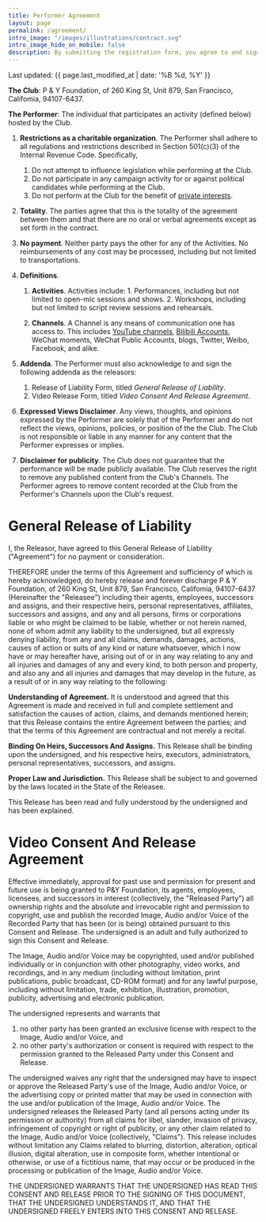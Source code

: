 ```yaml
---
title: Performer Agreement
layout: page
permalink: /agreement/
intro_image: "/images/illustrations/contract.svg"
intro_image_hide_on_mobile: false
description: By submitting the registration form, you agree to and sign the following Agreement and its addenda.
---
```

Last updated: {{ page.last_modified_at | date: '%B %d, %Y' }}

**The Club**: P & Y Foundation, of 260 King St, Unit 879, San Francisco, Califomia, 94107-6437.

**The Performer**: The individual that participates an activity (defined below) hosted by the Club.

1. **Restrictions as a charitable organization**. The Performer shall adhere to all regulations and restrictions described in Section 501(c)(3) of the Internal Revenue Code. Specifically,
   1. Do not attempt to influence legislation while performing at the Club.
   2. Do not participate in any campaign activity for or against political candidates while performing at the Club.
   3. Do not perform at the Club for the benefit of [private interests](https://www.irs.gov/charities-non-profits/charitable-organizations/inurement-private-benefit-charitable-organizations).
1. **Totality**. The parties agree that this is the totality of the agreement between them and that there are no oral or verbal agreements except as set forth in the contract.
2. **No payment**. Neither party pays the other for any of the Activities. No reimbursements of any cost may be processed, including but not limited to transportations.
4. **Definitions**.
      1. **Activities**. Activities include:
              1. Performances, including but not limited to open-mic sessions and shows.
              2. Workshops, including but not limited to script review sessions and rehearsals.

      2. **Channels**. A Channel is any means of communication one has access to. This includes [YouTube channels](https://www.youtube.com/channel/UCqG1oe7CjCghQdZDldNKT0A), [Bilibili Accounts](https://space.bilibili.com/482647119), WeChat moments, WeChat Public Accounts, blogs, Twitter, Weibo, Facebook, and alike.

5. **Addenda**. The Performer must also acknowledge to and sign the following addenda as the releasors:
      1. Release of Liability Form, titled *General Release of Liability*.
      2. Video Release Form, titled *Video Consent And Release Agreement*.

6. **Expressed Views Disclaimer**. Any views, thoughts, and opinions expressed by the Performer are solely that of the Performer and do not reflect the views, opinions, policies, or position of the the Club. The Club is not responsible or liable in any manner for any content that the Performer expresses or implies.
7. **Disclaimer for publicity**. The Club does not guarantee that the performance will be made publicly available. The Club reserves the right to remove any published content from the Club's Channels. The Performer agrees to remove content recorded at the Club from the Performer's Channels upon the Club's request.

# General Release of Liability
I, the Releasor, have agreed to this General Release of Liability ("Agreement") for no payment or consideration.

THEREFORE under the terms of this Agreement and sufficiency of which is hereby acknowledged, do hereby release and forever discharge P & Y Foundation, of 260 King St, Unit 879, San Francisco, Califomia, 94107-6437 (Hereinafter the "Releasee") including their agents, employees, successors and assigns, and their respective heirs, personal representatives, affiliates, successors and assigns, and any and all persons, firms or corporations liable or who might be claimed to be liable, whether or not herein named, none of whom admit any liability to the undersigned, but all expressly denying liability, from any and all claims, demands, damages, actions, causes of action or suits of any kind or nature whatsoever, which I now have or may hereafter have, arising out of or in any way relating to any and all injuries and damages of any and every kind, to both person and property, and also any and all injuries and damages that may develop in the future, as a result of or in any way relating to the following:

**Understanding of Agreement.** It is understood and agreed that this Agreement is made and received in full and complete settlement and satisfaction the causes of action, claims, and demands mentioned herein; that this Release contains the entire Agreement between the parties; and that the terms of this Agreement are contractual and not merely a recital.

**Binding On Heirs, Successors And Assigns.** This Release shall be binding upon the undersigned, and his respective heirs, executors, administrators, personal representatives, successors, and assigns.

**Proper Law and Jurisdiction.** This Release shall be subject to and governed by the laws located in the State of the Releasee.

This Release has been read and fully understood by the undersigned and has been explained.

# Video Consent And Release Agreement
Effective immediately, approval for past use and permission for present and future use is being granted to P&Y Foundation, its agents, employees, licensees, and successors in interest (collectively, the "Released Party") all ownership rights and the absolute and irrevocable right and permission to copyright, use and publish the recorded Image, Audio and/or Voice of the Recorded Party that has been (or is being) obtained pursuant to this Consent and Release. The undersigned is an adult and fully authorized to sign this Consent and Release.

The Image, Audio and/or Voice may be copyrighted, used and/or published individually or in conjunction with other photography, video works, and recordings, and in any medium (including without limitation, print publications, public broadcast, CD-ROM format) and for any lawful purpose, including without limitation, trade, exhibition, illustration, promotion, publicity, advertising and electronic publication.

The undersigned represents and warrants that

1. no other party has been granted an exclusive license with respect to the Image, Audio and/or Voice, and
2. no other party's authorization or consent is required with respect to the permission granted to the Released Party under this Consent and Release.

The undersigned waives any right that the undersigned may have to inspect or approve the Released Party's use of the Image, Audio and/or Voice, or the advertising copy or printed matter that may be used in connection with the use and/or publication of the Image, Audio and/or Voice. The undersigned releases the Released Party (and all persons acting under its permission or authority) from all claims for libel, slander, invasion of privacy, infringement of copyright or right of publicity, or any other claim related to the Image, Audio and/or Voice (collectively, "Claims"). This release includes without limitation any Claims related to blurring, distortion, alteration, optical illusion, digital alteration, use in composite form, whether intentional or otherwise, or use of a fictitious name, that may occur or be produced in the processing or publication of the Image, Audio and/or Voice.

THE UNDERSIGNED WARRANTS THAT THE UNDERSIGNED HAS READ THIS CONSENT AND RELEASE PRIOR TO THE SIGNING OF THIS DOCUMENT, THAT THE UNDERSIGNED UNDERSTANDS IT, AND THAT THE UNDERSIGNED FREELY ENTERS INTO THIS CONSENT AND RELEASE.
